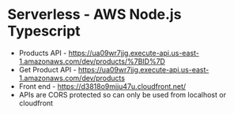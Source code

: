 # Serverless - AWS Node.js Typescript
- Products API - https://ua09wr7jjg.execute-api.us-east-1.amazonaws.com/dev/products/%7BID%7D
- Get Product API - https://ua09wr7jjg.execute-api.us-east-1.amazonaws.com/dev/products 
- Front end - https://d3818o9mjju47u.cloudfront.net/
- APIs are CORS protected so can only be used from localhost or cloudfront